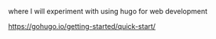 where I will experiment with using hugo for web development

https://gohugo.io/getting-started/quick-start/
